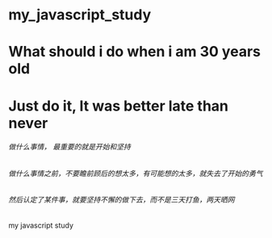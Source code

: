 # my_javascript_study
# What should i do when i am 30 years old
# Just do it, It was better late than never 

###### 做什么事情， 最重要的就是开始和坚持
###### 做什么事情之前，不要瞻前顾后的想太多，有可能想的太多，就失去了开始的勇气
###### 然后认定了某件事，就要坚持不懈的做下去，而不是三天打鱼，两天晒网

my javascript study 
